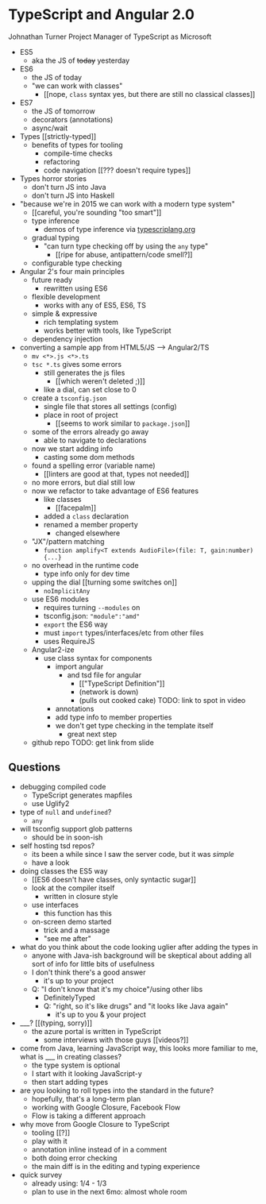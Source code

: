 TypeScript and Angular 2.0
==========================

Johnathan Turner
Project Manager of TypeScript as Microsoft

* ES5
    * aka the JS of ~~today~~ yesterday
* ES6
    * the JS of today
    * "we can work with classes"
        * [[nope, `class` syntax yes, but there are still no classical classes]]
* ES7
    * the JS of tomorrow
    * decorators (annotations)
    * async/wait
* Types [[strictly-typed]]
    * benefits of types for tooling
        * compile-time checks
        * refactoring
        * code navigation [[??? doesn't require types]]
* Types horror stories
    * don't turn JS into Java
    * don't turn JS into Haskell
* "because we're in 2015 we can work with a modern type system"
    * [[careful, you're sounding "too smart"]]
    * type inference
        * demos of type inference via [typescriplang.org](http://www.typescriptlang.org/Playground)
    * gradual typing
        * "can turn type checking off by using the `any` type"
            * [[ripe for abuse, antipattern/code smell?]]
    * configurable type checking
* Angular 2's four main principles
    * future ready
        * rewritten using ES6
    * flexible development
        * works with any of ES5, ES6, TS
    * simple & expressive
        * rich templating system
        * works better with tools, like TypeScript
    * dependency injection
* converting a sample app from HTML5/JS --> Angular2/TS
    * `mv <*>.js <*>.ts`
    * `tsc *.ts` gives some errors
        * still generates the js files
            * [[which weren't deleted ;)]]
        * like a dial, can set close to 0
    * create a `tsconfig.json`
        * single file that stores all settings (config)
        * place in root of project
            * [[seems to work similar to `package.json`]]
    * some of the errors already go away
        * able to navigate to declarations
    * now we start adding info
        * casting some dom methods
    * found a spelling error (variable name)
        * [[linters are good at that, types not needed]]
    * no more errors, but dial still low
    * now we refactor to take advantage of ES6 features
        * like classes
            * [[facepalm]]
        * added a `class` declaration
        * renamed a member property
            * changed elsewhere
    * "JX"/pattern matching
        * `function amplify<T extends AudioFile>(file: T, gain:number) {...}`
    * no overhead in the runtime code
        * type info only for dev time
    * upping the dial [[turning some switches on]]
        * `noImplicitAny`
    * use ES6 modules
        * requires turning `--modules` on
        * tsconfig.json: `"module":"amd"`
        * `export` the ES6 way
        * must `import` types/interfaces/etc from other files
        * uses RequireJS
    * Angular2-ize
        * use class syntax for components
            * import angular
                * and tsd file for angular
                    * [["TypeScript Definition"]]
                    * (network is down)
                    * (pulls out cooked cake) TODO: link to spot in video
            * annotations
            * add type info to member properties
            * we don't get type checking in the template itself
                * great next step
    * github repo TODO: get link from slide

Questions
---------

* debugging compiled code
    * TypeScript generates mapfiles
    * use Uglify2
* type of `null` and `undefined`?
    * `any`
* will tsconfig support glob patterns
    * should be in soon-ish
* self hosting tsd repos?
    * its been a while since I saw the server code, but it was _simple_
    * have a look
* doing classes the ES5 way
    * [[ES6 doesn't have classes, only syntactic sugar]]
    * look at the compiler itself
        * written in closure style
    * use interfaces
        * this function has this
    * on-screen demo started
        * trick and a massage
        * "see me after"
* what do you think about the code looking uglier after adding the types in
    * anyone with Java-ish background will be skeptical about adding all sort of info for little bits of usefulness
    * I don't think there's a good answer
        * it's up to your project
    * Q: "I don't know that it's my choice"/using other libs
        * DefinitelyTyped
        * Q: "right, so it's like drugs" and "it looks like Java again"
            * it's up to you & your project
* ___? [[(typing, sorry)]]
    * the azure portal is written in TypeScript
        * some interviews with those guys [[videos?]]
* come from Java, learning JavaScript way, this looks more familiar to me, what is ___ in creating classes?
    * the type system is optional
    * I start with it looking JavaScript-y
    * then start adding types
* are you looking to roll types into the standard in the future?
    * hopefully, that's a long-term plan
    * working with Google Closure, Facebook Flow
    * Flow is taking a different approach
* why move from Google Closure to TypeScript
    * tooling [[?]]
    * play with it
    * annotation inline instead of in a comment
    * both doing error checking
    * the main diff is in the editing and typing experience
* quick survey
    * already using: 1/4 - 1/3
    * plan to use in the next 6mo: almost whole room
